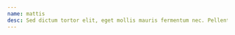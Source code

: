 ```yaml
---
name: mattis
desc: Sed dictum tortor elit, eget mollis mauris fermentum nec. Pellentesque tincidunt urna sed lacus lobortis fermentum nunc.
---
```

